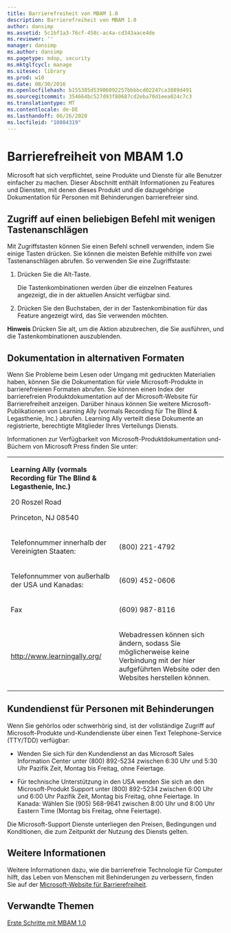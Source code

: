 ```yaml
---
title: Barrierefreiheit von MBAM 1.0
description: Barrierefreiheit von MBAM 1.0
author: dansimp
ms.assetid: 5c1bf1a3-76cf-458c-ac4a-cd343aace4de
ms.reviewer: ''
manager: dansimp
ms.author: dansimp
ms.pagetype: mdop, security
ms.mktglfcycl: manage
ms.sitesec: library
ms.prod: w10
ms.date: 08/30/2016
ms.openlocfilehash: b155385d53906092257bbbbcd02247ca3889d491
ms.sourcegitcommit: 354664bc527d93f80687cd2eba70d1eea024c7c3
ms.translationtype: MT
ms.contentlocale: de-DE
ms.lasthandoff: 06/26/2020
ms.locfileid: "10804319"
---
```

# Barrierefreiheit von MBAM 1.0


Microsoft hat sich verpflichtet, seine Produkte und Dienste für alle Benutzer einfacher zu machen. Dieser Abschnitt enthält Informationen zu Features und Diensten, mit denen dieses Produkt und die dazugehörige Dokumentation für Personen mit Behinderungen barrierefreier sind.

## Zugriff auf einen beliebigen Befehl mit wenigen Tastenanschlägen


Mit Zugriffstasten können Sie einen Befehl schnell verwenden, indem Sie einige Tasten drücken. Sie können die meisten Befehle mithilfe von zwei Tastenanschlägen abrufen. So verwenden Sie eine Zugriffstaste:

1.  Drücken Sie die Alt-Taste.

    Die Tastenkombinationen werden über die einzelnen Features angezeigt, die in der aktuellen Ansicht verfügbar sind.

2.  Drücken Sie den Buchstaben, der in der Tastenkombination für das Feature angezeigt wird, das Sie verwenden möchten.

**Hinweis**  Drücken Sie alt, um die Aktion abzubrechen, die Sie ausführen, und die Tastenkombinationen auszublenden.

 

## Dokumentation in alternativen Formaten


Wenn Sie Probleme beim Lesen oder Umgang mit gedruckten Materialien haben, können Sie die Dokumentation für viele Microsoft-Produkte in barrierefreieren Formaten abrufen. Sie können einen Index der barrierefreien Produktdokumentation auf der Microsoft-Website für Barrierefreiheit anzeigen. Darüber hinaus können Sie weitere Microsoft-Publikationen von Learning Ally (vormals Recording für The Blind & Legasthenie, Inc.) abrufen. Learning Ally verteilt diese Dokumente an registrierte, berechtigte Mitglieder Ihres Verteilungs Diensts.

Informationen zur Verfügbarkeit von Microsoft-Produktdokumentation und-Büchern von Microsoft Press finden Sie unter:

<table>
<colgroup>
<col width="50%" />
<col width="50%" />
</colgroup>
<tbody>
<tr class="odd">
<td align="left"><p><strong>Learning Ally (vormals Recording für The Blind &amp; Legasthenie, Inc.)</strong></p>
<p>20 Roszel Road</p>
<p>Princeton, NJ 08540</p></td>
<td align="left"><p></p></td>
</tr>
<tr class="even">
<td align="left"><p>Telefonnummer innerhalb der Vereinigten Staaten:</p></td>
<td align="left"><p>(800) 221-4792</p></td>
</tr>
<tr class="odd">
<td align="left"><p>Telefonnummer von außerhalb der USA und Kanadas:</p></td>
<td align="left"><p>(609) 452-0606</p></td>
</tr>
<tr class="even">
<td align="left"><p>Fax</p></td>
<td align="left"><p>(609) 987-8116</p></td>
</tr>
<tr class="odd">
<td align="left"><p><a href="https://go.microsoft.com/fwlink/?linkid=239" data-raw-source="[http://www.learningally.org/](https://go.microsoft.com/fwlink/?linkid=239)">http://www.learningally.org/</a></p></td>
<td align="left"><p>Webadressen können sich ändern, sodass Sie möglicherweise keine Verbindung mit der hier aufgeführten Website oder den Websites herstellen können.</p></td>
</tr>
</tbody>
</table>

 

## Kundendienst für Personen mit Behinderungen


Wenn Sie gehörlos oder schwerhörig sind, ist der vollständige Zugriff auf Microsoft-Produkte und-Kundendienste über einen Text Telephone-Service (TTY/TDD) verfügbar:

-   Wenden Sie sich für den Kundendienst an das Microsoft Sales Information Center unter (800) 892-5234 zwischen 6:30 Uhr und 5:30 Uhr Pazifik Zeit, Montag bis Freitag, ohne Feiertage.

-   Für technische Unterstützung in den USA wenden Sie sich an den Microsoft-Produkt Support unter (800) 892-5234 zwischen 6:00 Uhr und 6:00 Uhr Pazifik Zeit, Montag bis Freitag, ohne Feiertage. In Kanada: Wählen Sie (905) 568-9641 zwischen 8:00 Uhr und 8:00 Uhr Eastern Time (Montag bis Freitag, ohne Feiertage).

Die Microsoft-Support Dienste unterliegen den Preisen, Bedingungen und Konditionen, die zum Zeitpunkt der Nutzung des Diensts gelten.

## Weitere Informationen


Weitere Informationen dazu, wie die barrierefreie Technologie für Computer hilft, das Leben von Menschen mit Behinderungen zu verbessern, finden Sie auf der [Microsoft-Website für Barrierefreiheit](https://go.microsoft.com/fwlink/?linkid=8431).

## Verwandte Themen


[Erste Schritte mit MBAM 1.0](getting-started-with-mbam-10.md)

 

 






